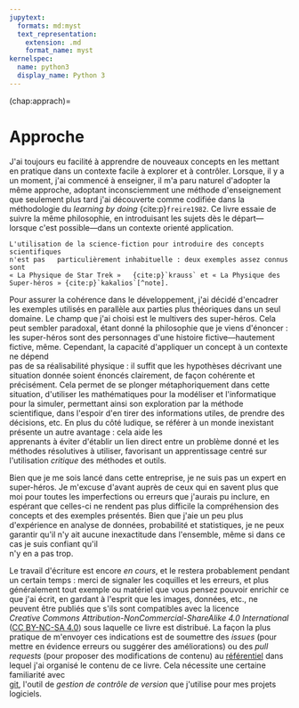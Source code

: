 ```yaml
---
jupytext:
  formats: md:myst
  text_representation:
    extension: .md
    format_name: myst
kernelspec:
  name: python3
  display_name: Python 3
---
```


(chap:apprach)=
# Approche

J'ai toujours eu facilité à apprendre de nouveaux concepts en les mettant en
pratique dans un contexte facile à explorer et à contrôler. Lorsque, il y a
un moment, j'ai commencé à enseigner, il m'a paru naturel d'adopter la même
approche, adoptant inconsciemment une méthode d'enseignement que seulement plus
tard j'ai découverte comme codifiée dans la méthodologie du _learning by doing_
{cite:p}`freire1982`. Ce livre essaie de suivre la même philosophie, en
introduisant les sujets dès le départ&mdash;lorsque c'est possible&mdash;dans
un contexte orienté application.

```{margin}
L'utilisation de la science-fiction pour introduire des concepts scientifiques
n'est pas   particulièrement inhabituelle : deux exemples assez connus sont
« La Physique de Star Trek »   {cite:p}`krauss` et « La Physique des
Super-héros » {cite:p}`kakalios`[^note].
```

Pour assurer la cohérence dans le développement, j'ai décidé d'encadrer les
exemples utilisés en parallèle aux parties plus théoriques dans un seul
domaine. Le champ que j'ai choisi est le multivers des super-héros. Cela peut
sembler paradoxal, étant donné la philosophie que je viens d'énoncer : les
super-héros sont des personnages d'une histoire fictive—hautement fictive,
même. Cependant, la capacité d'appliquer un concept à un contexte ne dépend  
pas de sa réalisabilité physique : il suffit que les hypothèses décrivant une  
situation donnée soient énoncés clairement, de façon cohérente et précisément.
Cela permet de se plonger métaphoriquement dans cette situation, d'utiliser les
mathématiques pour la modéliser et l'informatique pour la simuler, permettant
ainsi son exploration par la méthode scientifique, dans l'espoir d'en tirer des
informations utiles, de prendre des décisions, etc. En plus du côté ludique,
se référer à un monde inexistant présente un autre avantage : cela aide les  
apprenants à éviter d'établir un lien direct entre un problème donné et les
méthodes résolutives à utiliser, favorisant un apprentissage centré sur
l'utilisation _critique_ des méthodes et outils.

Bien que je me sois lancé dans cette entreprise, je ne suis pas un expert en
super-héros. Je m'excuse d'avant auprès de ceux qui en savent plus que moi pour
toutes les imperfections ou erreurs que j'aurais pu inclure, en espérant que
celles-ci ne rendent pas   plus difficile la compréhension des concepts et des
exemples présentés. Bien que j'aie un peu plus d'expérience en analyse de
données, probabilité et statistiques, je ne peux garantir qu'il n'y ait aucune
inexactitude dans l'ensemble, même si dans ce cas je suis confiant qu'il  
n'y en a pas trop.

Le travail d'écriture est encore _en cours_, et le restera probablement pendant
un certain temps : merci de signaler les coquilles et les erreurs, et plus
généralement tout exemple ou matériel que vous pensez pouvoir enrichir ce que
j'ai écrit, en gardant à l'esprit que les images, données, etc., ne peuvent
être publiés que s'ils sont compatibles avec la licence  
_Creative Commons Attribution-NonCommercial-ShareAlike 4.0 International_  
([CC BY-NC-SA 4.0](https://creativecommons.org/licenses/by-nc-sa/4.0/deed.en))
sous laquelle ce livre est distribué. La façon la plus pratique de m'envoyer
ces indications est de soumettre des _issues_ (pour mettre en évidence erreurs
ou suggérer des améliorations) ou des _pull requests_ (pour proposer des
modifications de contenu) au 
[référentiel](https://github.com/dariomalchiodi/sds) dans lequel j'ai organisé
le contenu de ce livre. Cela nécessite une certaine familiarité avec  
[git](https://www.git-scm.org), l'outil de _gestion de contrôle de version_ que
j'utilise pour   mes projets logiciels.


[^note]: J'utiliserai les notes en marge pour des commentaires que je
considère importants mais qui ne doivent pas alourdir la lecture principale des
paragraphes correspondants. Je reporterai en revanche en notes de fin toutes
les discussions approfondies pouvant être ignorées lors d'une première lecture.
